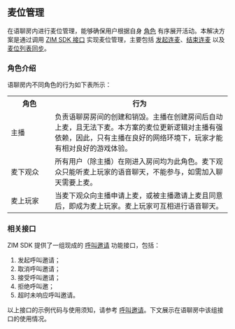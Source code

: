 ## 麦位管理

在语聊房内进行麦位管理，能够确保用户根据自身 [角色](!Solution_Implementation#5_1) 有序展开活动。本解决方案是通过调用 [ZIM SDK 接口](!Solution_Implementation#5_2) 实现麦位管理，主要包括 [发起连麦](!Solution_Implementation#5_3)、[结束连麦](!Solution_Implementation#5_4) 以及 [麦位列表同步](!Solution_Implementation#5_5)。

### 角色介绍

语聊房内不同角色的行为如下表所示：

<table>
  <colgroup>
    <col width="20%">
    <col width="80%">
  </colgroup>
<tbody><tr>
<th>角色</th>
<th>行为</th>
</tr>
<tr>
<td>主播</td>
<td>负责语聊房房间的创建和销毁。主播在创建房间后自动上麦，且无法下麦。本方案的麦位更新逻辑对主播有强依赖，因此，只有主播在良好的网络环境下，玩家才能有相对良好的游戏体验。</td>
</tr>
<tr>
<td>麦下观众</td>
<td>所有用户（除主播）在刚进入房间均为此角色。麦下观众只能听麦上玩家的语音聊天，不能参与，如需加入聊天需要上麦。</td>
</tr>
<tr>
<td>麦上玩家</td>
<td>当麦下观众向主播申请上麦，或被主播邀请上麦且同意后，即成为麦上玩家。麦上玩家可互相进行语音聊天。</td>
</tr>
</tbody></table>

### 相关接口

ZIM SDK 提供了一组现成的 [呼叫邀请](!IM-Call_Invitation) 功能接口，包括：   
1. 发起呼叫邀请；
2. 取消呼叫邀请；
3. 接受呼叫邀请；
4. 拒绝呼叫邀；
5. 超时未响应呼叫邀请。

以上接口的示例代码与使用须知，请参考 [呼叫邀请](!IM-Call_Invitation)。下文展示在语聊房中该组接口的使用情况。
